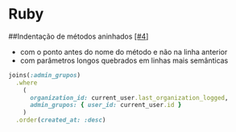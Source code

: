 Ruby
=
##Indentação de métodos aninhados [[#4]](https://github.com/fortesinformatica/GuideNel/issues/4)

* com o ponto antes do nome do método e não na linha anterior
* com parâmetros longos quebrados em linhas mais semânticas

```ruby
joins(:admin_grupos)
  .where
    (
      organization_id: current_user.last_organization_logged, 
      admin_grupos: { user_id: current_user.id }
    )
  .order(created_at: :desc)
```

